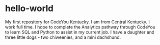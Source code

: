 # hello-world
My first repository for CodeYou Kentucky.
I am from Central Kentucky. I work full time. I hope to complete the Analytics pathway through CodeYou to learn SQL and Python to assist in my current job. I have a daughter and three little dogs - two chiweenies, and a mini dachshund.

